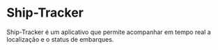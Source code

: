 # Ship-Tracker
Ship-Tracker é um aplicativo que permite acompanhar em tempo real a localização e o status de embarques.
